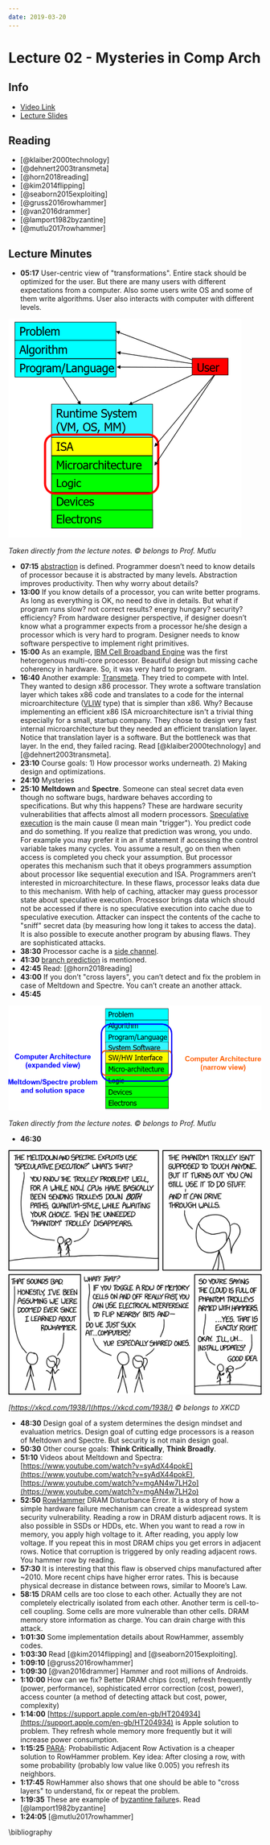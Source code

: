 ```yaml
---
date: 2019-03-20
---
```

# Lecture 02 - Mysteries in Comp Arch

## Info

* [Video Link](http://www.youtube.com/watch?v=_D0D0m2fBks)
* [Lecture Slides](https://safari.ethz.ch/digitaltechnik/spring2018/lib/exe/fetch.php?media=onur-digitaldesign-2018-lecture2-mysteries-afterlecture.pdf)

## Reading

* [@klaiber2000technology]
* [@dehnert2003transmeta]
* [@horn2018reading]
* [@kim2014flipping]
* [@seaborn2015exploiting]
* [@gruss2016rowhammer]
* [@van2016drammer]
* [@lamport1982byzantine]
* [@mutlu2017rowhammer]

## Lecture Minutes

* **05:17** User-centric view of "transformations". Entire stack should be optimized for the user. But there are many users with different expectations from a computer. Also some users write OS and some of them write algorithms. User also interacts with computer with different levels.

![Stack user view](img/l02-user_view_of_stack.png)

*Taken directly from the lecture notes. © belongs to Prof. Mutlu*

* **07:15** [abstraction](../../../d/a/abstraction.md) is defined. Programmer doesn’t need to know details of processor because it is abstracted by many levels. Abstraction improves productivity. Then why worry about details?
* **13:00** If you know details of a processor, you can write better programs. As long as everything is OK, no need to dive in details. But what if program runs slow? not correct results? energy hungary? security? efficiency? From hardware designer perspective, if designer doesn’t know what a programmer expects from a processor he/she design a processor which is very hard to program. Designer needs to know software perspective to implement right primitives.
* **15:00** As an example, [IBM Cell Broadband Engine](../../../d/i/ibm-cell-broadband-engine.md) was the first heterogenous multi-core processor. Beautiful design but missing cache coherency in hardware. So, it was very hard to program.
* **16:40** Another example: [Transmeta](../../../d/t/transmeta.md). They tried to compete with Intel. They wanted to design x86 processor. They wrote a software translation layer which takes x86 code and translates to a code for the internal microarchitecture ([VLIW](../../../d/v/vliw.md) type) that is simpler than x86. Why? Because implementing an efficient x86 ISA microarchitecture isn't a trivial thing especially for a small, startup company. They chose to design very fast internal microarchitecture but they needed an efficient translation layer. Notice that translation layer is a software. But the bottleneck was that layer. In the end, they failed racing. Read [@klaiber2000technology] and [@dehnert2003transmeta].
* **23:10** Course goals: 1) How processor works underneath. 2) Making design and optimizations.
* **24:10** Mysteries
* **25:10** **Meltdown** and **Spectre**. Someone can steal secret data even though no software bugs, hardware behaves according to specifications. But why this happens? These are hardware security vulnerabilities that affects almost all modern processors. [Speculative execution](../../../d/s/speculative-execution.md) is the main cause (I mean main "trigger"). You predict code and do something. If you realize that prediction was wrong, you undo. For example you may prefer it in an if statement if accessing the control variable takes many cycles. You assume a result, go on then when access is completed you check your assumption. But processor operates this mechanism such that it obeys programmers assumption about processor like sequential execution and ISA. Programmers aren’t interested in microarchitecture. In these flaws, processor leaks data due to this mechanism. With help of caching, attacker may guess processor state about speculative execution. Processor brings data which should not be accessed if there is no speculative execution into cache due to speculative execution. Attacker can inspect the contents of the cache to "sniff" secret data (by measuring how long it takes to access the data). It is also possible to execute another program by abusing flaws. They are sophisticated attacks.
* **38:30** Processor cache is a [side channel](../../../d/s/side-channel.md).
* **41:30** [branch prediction](../../../d/b/branch-prediction.md) is mentioned.
* **42:45** Read: [@horn2018reading]
* **43:00** If you don’t "cross layers", you can’t detect and fix the problem in case of Meltdown and Spectre. You can’t create an another attack.
* **45:45**

![Meltdown spectre solution space](img/l02-meltdown_spectre_solution_stack.png)

*Taken directly from the lecture notes. © belongs to Prof. Mutlu*

* **46:30**

![xkcd](img/xkcd-meltdown_and_spectre.png)

*[https://xkcd.com/1938/](https://xkcd.com/1938/) © belongs to XKCD*

* **48:30** Design goal of a system determines the design mindset and evaluation metrics. Design goal of cutting edge processors is a reason of Meltdown and Spectre. But security is not main design goal.
* **50:30** Other course goals: **Think Critically**, **Think Broadly**.
* **51:10** Videos about Meltdown and Spectra: [https://www.youtube.com/watch?v=syAdX44pokE](https://www.youtube.com/watch?v=syAdX44pokE), [https://www.youtube.com/watch?v=mgAN4w7LH2o](https://www.youtube.com/watch?v=mgAN4w7LH2o)
* **52:50** [RowHammer](../../../d/r/rowhammer.md) DRAM Disturbance Error. It is a story of how a simple hardware failure mechanism can create a widespread system security vulnerability. Reading a row in DRAM disturb adjacent rows. It is also possible in SSDs or HDDs, etc. When you want to read a row in memory, you apply high voltage to it. After reading, you apply low voltage. If you repeat this in most DRAM chips you get errors in adjacent rows. Notice that corruption is triggered by only reading adjacent rows. You hammer row by reading.
* **57:30** It is interesting that this flaw is observed chips manufactured after ~2010. More recent chips have higher error rates. This is because physical decrease in distance between rows, similar to Moore’s Law.
* **58:15** DRAM cells are too close to each other. Actually they are not completely electrically isolated from each other. Another term is cell-to-cell coupling. Some cells are more vulnerable than other cells. DRAM memory store information as charge. You can drain charge with this attack.
* **1:01:30** Some implementation details about RowHammer, assembly codes.
* **1:03:30** Read [@kim2014flipping] and [@seaborn2015exploiting].
* **1:09:10** [@gruss2016rowhammer]
* **1:09:30** [@van2016drammer] Hammer and root millions of Androids.
* **1:10:00** How can we fix? Better DRAM chips (cost), refresh frequently (power, performance), sophisticated error correction (cost, power), access counter (a method of detecting attack but cost, power, complexity)
* **1:14:00** [https://support.apple.com/en-gb/HT204934](https://support.apple.com/en-gb/HT204934) is Apple solution to problem. They refresh whole memory more frequently but it will increase power consumption.
* **1:15:25** [PARA](../../../d/p/para.md): Probabilistic Adjacent Row Activation is a cheaper solution to RowHammer problem. Key idea: After closing a row, with some probability (probably low value like 0.005) you refresh its neighbors.
* **1:17:45** RowHammer also shows that one should be able to "cross layers" to understand, fix or repeat the problem.
* **1:19:35** These are example of [byzantine failure](../../../d/b/byzantine-failure.md)s. Read [@lamport1982byzantine]
* **1:24:05** [@mutlu2017rowhammer]

\bibliography
